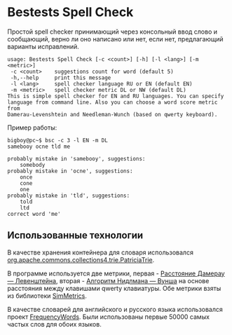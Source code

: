 # Bestests Spell Check

Простой spell checker принимающий через консольный ввод слово и сообщающий, верно ли оно написано или нет, если нет, предлагающий варианты исправлений.

~~~~
usage: Bestests Spell Check [-c <count>] [-h] [-l <lang>] [-m <metric>]
 -c <count>    suggestions count for word (default 5)
 -h,--help     print this message
 -l <lang>     spell checker language RU or EN (default EN)
 -m <metric>   spell checker metric DL or NW (default DL)
This is simple spell checker for EN and RU languages. You can specify
language from command line. Also you can choose a word score metric from
Damerau-Levenshtein and Needleman-Wunch (based on qwerty keyboard).
~~~~

Пример работы:
~~~~
bigboy@pc~$ bsc -c 3 -l EN -m DL
samebooy ocne tld me

probably mistake in 'samebooy', suggestions:
    somebody
probably mistake in 'ocne', suggestions:
    once
    cone
    one
probably mistake in 'tld', suggestions:
    told
    ltd
correct word 'me'
~~~~

## Использованные технологии

В качестве хранения контейнера для словаря использовался [org.apache.commons.collections4.trie.PatriciaTrie](https://commons.apache.org/proper/commons-collections/apidocs/org/apache/commons/collections4/trie/PatriciaTrie.html). 

В программе используется две метрики, первая - [Расстояние Дамерау — Левенштейна](https://ru.wikipedia.org/wiki/%D0%A0%D0%B0%D1%81%D1%81%D1%82%D0%BE%D1%8F%D0%BD%D0%B8%D0%B5_%D0%94%D0%B0%D0%BC%D0%B5%D1%80%D0%B0%D1%83_%E2%80%94_%D0%9B%D0%B5%D0%B2%D0%B5%D0%BD%D1%88%D1%82%D0%B5%D0%B9%D0%BD%D0%B0),
 вторая - [Алгоритм Нидлмана — Вунша](https://ru.wikipedia.org/wiki/%D0%90%D0%BB%D0%B3%D0%BE%D1%80%D0%B8%D1%82%D0%BC_%D0%9D%D0%B8%D0%B4%D0%BB%D0%BC%D0%B0%D0%BD%D0%B0_%E2%80%94_%D0%92%D1%83%D0%BD%D1%88%D0%B0)
 на основе расстояния между клавишами qwerty клавиатуры. Обе метрики взяты из библиотеки [SimMetrics](https://github.com/Simmetrics/simmetrics).
 
В качестве словарей для английского и русского языка использовался проект [FrequencyWords](https://github.com/hermitdave/FrequencyWords). Были использованы первые 50000 самых частых слов для обоих языков.